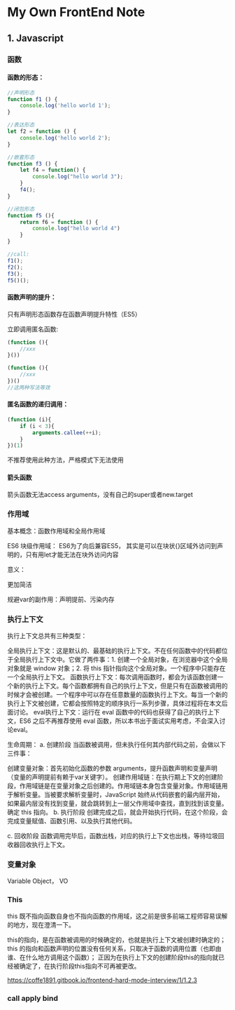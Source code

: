 # My Own FrontEnd Note

## 1. Javascript 

### 函数

#### 函数的形态：
```js
//声明形态
function f1 () {
    console.log('hello world 1');
}

//表达形态
let f2 = function () {
    console.log('hello world 2');
}

//嵌套形态
function f3 () {
    let f4 = function() {
        console.log("hello world 3");
    }
    f4();
}

//闭包形态
function f5 (){
    return f6 = function () {
        console.log("hello world 4")
    }
}

//call:
f1();
f2();
f3();
f5()();

```

#### 函数声明的提升：
只有声明形态函数存在函数声明提升特性（ES5）

立即调用匿名函数:
```js
(function (){
    //xxx
}())

(function (){
    //xxx
})()
//这两种写法等效
```

#### 匿名函数的递归调用：
```js
(function (i){
    if (i < 3){
        arguments.callee(++i);
    }
})(1)
```
不推荐使用此种方法，严格模式下无法使用

#### 箭头函数
箭头函数无法access arguments，没有自己的super或者new.target

### 作用域
基本概念：函数作用域和全局作用域

ES6 块级作用域：
ES6为了向后兼容ES5， 其实是可以在块状{}区域外访问到声明的，只有用let才能无法在块外访问内容

意义：

更加简洁

规避var的副作用：声明提前、污染内存

### 执行上下文

执行上下文总共有三种类型：

全局执行上下文：这是默认的、最基础的执行上下文。不在任何函数中的代码都位于全局执行上下文中。它做了两件事：1. 创建一个全局对象，在浏览器中这个全局对象就是 window 对象；2. 将 this 指针指向这个全局对象。一个程序中只能存在一个全局执行上下文。
函数执行上下文：每次调用函数时，都会为该函数创建一个新的执行上下文。每个函数都拥有自己的执行上下文，但是只有在函数被调用的时候才会被创建。一个程序中可以存在任意数量的函数执行上下文。每当一个新的执行上下文被创建，它都会按照特定的顺序执行一系列步骤，具体过程将在本文后面讨论。
eval执行上下文：运行在 eval 函数中的代码也获得了自己的执行上下文，ES6 之后不再推荐使用 eval 函数，所以本书出于面试实用考虑，不会深入讨论eval。

生命周期：
a. 创建阶段
当函数被调用，但未执行任何其内部代码之前，会做以下三件事：

创建变量对象：首先初始化函数的参数 arguments，提升函数声明和变量声明（变量的声明提前有赖于var关键字）。
创建作用域链：在执行期上下文的创建阶段，作用域链是在变量对象之后创建的。作用域链本身包含变量对象。作用域链用于解析变量。当被要求解析变量时，JavaScript 始终从代码嵌套的最内层开始，如果最内层没有找到变量，就会跳转到上一层父作用域中查找，直到找到该变量。
确定 this 指向。
b. 执行阶段
创建完成之后，就会开始执行代码，在这个阶段，会完成变量赋值、函数引用、以及执行其他代码。

c. 回收阶段
函数调用完毕后，函数出栈，对应的执行上下文也出栈，等待垃圾回收器回收执行上下文。

### 变量对象
Variable Object， VO


### This
this 既不指向函数自身也不指向函数的作用域，这之前是很多前端工程师容易误解的地方，现在澄清一下。

this的指向，是在函数被调用的时候确定的，也就是执行上下文被创建时确定的；
this 的指向和函数声明的位置没有任何关系，只取决于函数的调用位置（也即由谁、在什么地方调用这个函数）；
正因为在执行上下文的创建阶段this的指向就已经被确定了，在执行阶段this指向不可再被更改。

https://coffe1891.gitbook.io/frontend-hard-mode-interview/1/1.2.3

### call apply bind
